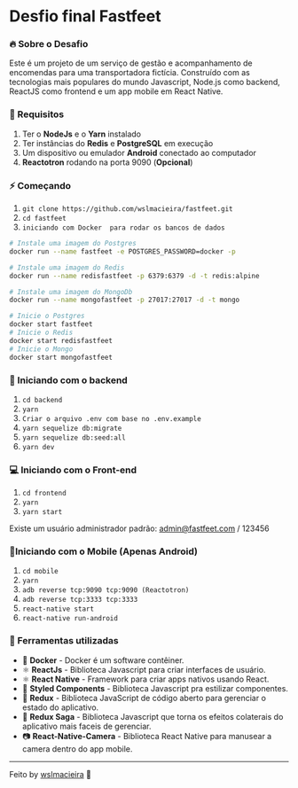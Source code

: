 # Desfio final Fastfeet

### :fire: Sobre o Desafio 
Este é um projeto de um serviço de gestão e acompanhamento de encomendas para uma transportadora fictícia. Construído com as tecnologias mais populares do mundo Javascript, Node.js como backend, ReactJS como frontend e um app mobile em React Native.

### :pencil: Requisitos
1. Ter o **NodeJs** e o **Yarn** instalado
2. Ter instâncias do **Redis** e **PostgreSQL** em execução
3. Um dispositivo ou emulador **Android** conectado ao computador
4. **Reactotron** rodando na porta 9090 (**Opcional**)

### ⚡️ Começando
1. ``git clone https://github.com/wslmacieira/fastfeet.git``
2. ``cd fastfeet``
3. ``iniciando com Docker  para rodar os bancos de dados``

```bash
# Instale uma imagem do Postgres
docker run --name fastfeet -e POSTGRES_PASSWORD=docker -p

# Instale uma imagem do Redis
docker run --name redisfastfeet -p 6379:6379 -d -t redis:alpine

# Instale uma imagem do MongoDb
docker run --name mongofastfeet -p 27017:27017 -d -t mongo

# Inicie o Postgres
docker start fastfeet
# Inicie o Redis
docker start redisfastfeet
# Inicie o Mongo
docker start mongofastfeet

```

### :floppy_disk: Iniciando com o backend
1. ``cd backend``
2. ``yarn``
3. ``Criar o arquivo .env com base no .env.example``
4. ``yarn sequelize db:migrate``
5. ``yarn sequelize db:seed:all``
6. ``yarn dev``

### 💻 Iniciando com o Front-end 
1. ``cd frontend``
2. ``yarn``
3. ``yarn start``

Existe um usuário administrador padrão: admin@fastfeet.com / 123456

### 📱Iniciando com o Mobile (Apenas Android)
1. ``cd mobile``
2. ``yarn``
3. ``adb reverse tcp:9090 tcp:9090 (Reactotron)``
4. ``adb reverse tcp:3333 tcp:3333``
5. ``react-native start``
6. ``react-native run-android``

### :hammer:  Ferramentas utilizadas
-  :whale: **Docker** - Docker é um software contêiner.
- ⚛️ **ReactJs** - Biblioteca Javascript para criar interfaces de usuário.
- ⚛️ **React Native** - Framework para criar apps nativos usando React.
- 💅 **Styled Components** - Biblioteca Javascript pra estilizar componentes.
- 🔁 **Redux** - Biblioteca JavaScript de código aberto para gerenciar o estado do aplicativo.
- 🔂 **Redux Saga** - Biblioteca Javascript que torna os efeitos colaterais do aplicativo mais faceis de gerenciar.
- 📷 **React-Native-Camera** - Biblioteca React Native para manusear a camera dentro do app mobile. 
---
Feito   by [wslmacieira](https://github.com/wslmacieira) :wave:
